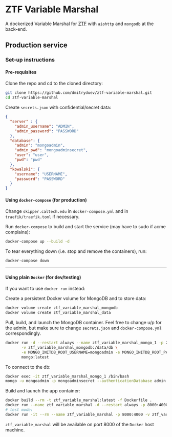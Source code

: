 # ZTF Variable Marshal

A dockerized Variable Marshal for [ZTF](https://ztf.caltech.edu) with `aiohttp` and `mongodb` at the back-end.

## Production service  

### Set-up instructions

#### Pre-requisites

Clone the repo and cd to the cloned directory:
```bash
git clone https://github.com/dmitryduev/ztf-variable-marshal.git
cd ztf-variable-marshal
```

Create `secrets.json` with confidential/secret data:
```json
{
  "server" : {
    "admin_username": "ADMIN",
    "admin_password": "PASSWORD"
  },
  "database": {
    "admin": "mongoadmin",
    "admin_pwd": "mongoadminsecret",
    "user": "user",
    "pwd": "pwd"
  },
  "kowalski": {
    "username": "USERNAME",
    "password": "PASSWORD"
  }
}
```

#### Using `docker-compose` (for production)

Change `skipper.caltech.edu` in `docker-compose.yml` and in `traefik/traefik.toml` if necessary. 

Run `docker-compose` to build and start the service (may have to sudo if acme complains):
```bash
docker-compose up --build -d
```

To tear everything down (i.e. stop and remove the containers), run:
```bash
docker-compose down
```

---

#### Using plain `Docker` (for dev/testing)

If you want to use `docker run` instead:

Create a persistent Docker volume for MongoDB and to store data:
```bash
docker volume create ztf_variable_marshal_mongodb
docker volume create ztf_variable_marshal_data
```

Pull, build, and launch the MongoDB container. Feel free to change u/p for the admin, 
but make sure to change `secrets.json` and `docker-compose.yml` correspondingly.
```bash
docker run -d --restart always --name ztf_variable_marshal_mongo_1 -p 27025:27017 \
       -v ztf_variable_marshal_mongodb:/data/db \
       -e MONGO_INITDB_ROOT_USERNAME=mongoadmin -e MONGO_INITDB_ROOT_PASSWORD=mongoadminsecret \
       mongo:latest
```

To connect to the db:
```bash
docker exec -it ztf_variable_marshal_mongo_1 /bin/bash
mongo -u mongoadmin -p mongoadminsecret --authenticationDatabase admin
```

Build and launch the app container:
```bash
docker build --rm -t ztf_variable_marshal:latest -f Dockerfile .
docker run --name ztf_variable_marshal -d --restart always -p 8000:4000 -v ztf_variable_marshal_data:/data --link ztf_variable_marshal_mongo_1:mongo ztf_variable_marshal:latest
# test mode:
docker run -it --rm --name ztf_variable_marshal -p 8000:4000 -v ztf_variable_marshal_data:/data --link ztf_variable_marshal_mongo_1:mongo ztf_variable_marshal:latest

```

`ztf_variable_marshal` will be available on port 8000 of the `Docker` host machine. 
